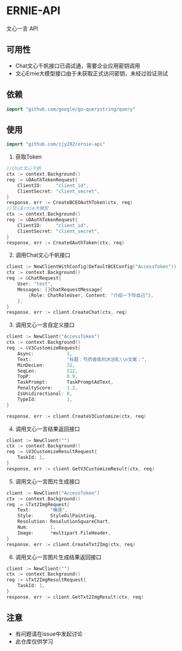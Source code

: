 # ERNIE-API

文心一言 API

## 可用性

- Chat文心千帆接口已调试通，需要企业应用密钥调用
- 文心Ernie大模型接口由于未获取正式访问密钥，未经过验证测试

## 依赖
```go
import "github.com/google/go-querystring/query"
```

## 使用

```go
import "github.com/zjy282/ernie-api"
```
1. 获取Token
    
```go
//Chat文心千帆
ctx := context.Background()
req := &OAuthTokenRequest{
    ClientID:     "client_id",
    ClientSecret: "client_secret",
}
response, err := CreateBCEOAuthToken(ctx, req)
//文心Ernie大模型
ctx := context.Background()
req := &OAuthTokenRequest{
    ClientID:     "client_id",
    ClientSecret: "client_secret",
}
response, err := CreateOAuthToken(ctx, req)
```

2. 调用Chat文心千帆接口

```go
client := NewClientWithConfig(DefaultBCEConfig("AccessToken"))
ctx := context.Background()
req := &ChatRequest{
    User: "test",
    Messages: []ChatRequestMessage{
        {Role: ChatRoleUser, Content: "介绍一下你自己"},
    },
}
response, err := client.CreateChat(ctx, req)
```

3. 调用文心一言自定义接口

```go
client := NewClient("AccessToken")
ctx := context.Background()
req := &V3CustomizeRequest{
    Async:            1,
    Text:             "标题：芍药香氛的沐浴乳\\n文案：",
    MinDecLen:        32,
    SeqLen:           512,
    TopP:             0.9,
    TaskPrompt:       TaskPromptAdText,
    PenaltyScore:     1.2,
    IsUnidirectional: 0,
    TypeId:           1,
}

response, err := client.CreateV3Customize(ctx, req)
```

4. 调用文心一言结果返回接口

```go
client := NewClient("")
ctx := context.Background()
req := &V3CustomizeResultRequest{
    TaskId: 1,
}
response, err := client.GetV3CustomizeResult(ctx, req)
```

5. 调用文心一言图片生成接口

```go
client := NewClient("AccessToken")
ctx := context.Background()
req := &Txt2ImgRequest{
    Text:       "睡莲",
    Style:      StyleOilPainting,
    Resolution: ResolutionSquareChart,
    Num:        1,
    Image:      *multipart.FileHeader,
}
response, err := client.CreateTxt2Img(ctx, req)
```

6. 调用文心一言图片生成结果返回接口

```go
client := NewClient("")
ctx := context.Background()
req := &Txt2ImgResultRequest{
    TaskId: 1,
}
response, err := client.GetTxt2ImgResult(ctx, req)
```

## 注意

- 有问题请在issue中发起讨论
- 此仓库仅供学习
